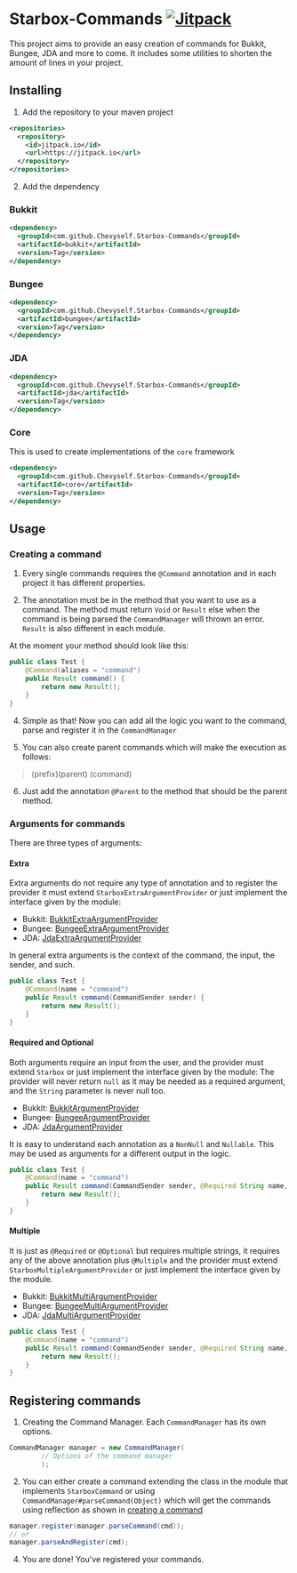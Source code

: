 Starbox-Commands [![Jitpack](https://jitpack.io/v/xChevy/Starbox-Commands.svg)](https://jitpack.io/#xChevy/Starbox-Commands)
===
This project aims to provide an easy creation of commands for Bukkit, Bungee, JDA and more to come. It includes some utilities to shorten the amount of lines in your project.

Installing
--------
1. Add the repository to your maven project

```xml
<repositories>
  <repository>
    <id>jitpack.io</id>
    <url>https://jitpack.io</url>
  </repository>
</repositories>
```

2. Add the dependency
   
### Bukkit

```xml
<dependency>
  <groupId>com.github.Chevyself.Starbox-Commands</groupId>
  <artifactId>bukkit</artifactId>
  <version>Tag</version>
</dependency>
```

### Bungee

```xml
<dependency>
  <groupId>com.github.Chevyself.Starbox-Commands</groupId>
  <artifactId>bungee</artifactId>
  <version>Tag</version>
</dependency>
```

### JDA

```xml
<dependency>
  <groupId>com.github.Chevyself.Starbox-Commands</groupId>
  <artifactId>jda</artifactId>
  <version>Tag</version>
</dependency>
```

### Core

This is used to create implementations of the `core` framework

```xml
<dependency>
  <groupId>com.github.Chevyself.Starbox-Commands</groupId>
  <artifactId>core</artifactId>
  <version>Tag</version>
</dependency>
```

Usage
--------

### Creating a command

1. Every single commands requires the `@Command` annotation and in each project it has different properties.
   
2. The annotation must be in the method that you want to use as a command. The method must return `Void` or `Result` else
when the command is being parsed the `CommandManager` will thrown an error. `Result` is also different in each module.
   
At the moment your method should look like this:

```java
public class Test {
    @Command(aliases = "command")
    public Result command() {
        return new Result();
    }
}
```

4. Simple as that! Now you can add all the logic you want to the command, parse and register it  in the `CommandManager`

5. You can also create parent commands which will make the execution as follows:

> (prefix)(parent) (command)

6. Just add the annotation `@Parent` to the method that should be the parent method.

### Arguments for commands

There are three types of arguments:

#### Extra

Extra arguments do not require any type of annotation and to register the provider it must extend `StarboxExtraArgumentProvider`
or just implement the interface given by the module:

* Bukkit: [BukkitExtraArgumentProvider](https://github.com/Chevyself/Starbox-Commands/blob/master/bukkit/src/main/java/me/googas/commands/bukkit/providers/type/BukkitExtraArgumentProvider.java)
* Bungee: [BungeeExtraArgumentProvider](https://github.com/Chevyself/Starbox-Commands/blob/master/bungee/src/main/java/me/googas/commands/bungee/providers/type/BungeeExtraArgumentProvider.java)
* JDA: [JdaExtraArgumentProvider](https://github.com/Chevyself/Starbox-Commands/blob/master/jda/src/main/java/me/googas/commands/jda/providers/type/JdaExtraArgumentProvider.java)

In general extra arguments is the context of the command, the input, the sender, and such.

```java
public class Test {
    @Command(name = "command")
    public Result command(CommandSender sender) {
        return new Result();
    }
}
```

#### Required and Optional

Both arguments require an input from the user, and the provider must extend `Starbox` or just implement the interface given by the module: The provider will never
return `null` as it may be needed as a required argument, and the `String` parameter is never null too.

* Bukkit: [BukkitArgumentProvider](https://github.com/Chevyself/Starbox-Commands/blob/master/bukkit/src/main/java/me/googas/commands/bukkit/providers/type/BukkitArgumentProvider.java)
* Bungee: [BungeeArgumentProvider](https://github.com/Chevyself/Starbox-Commands/blob/master/bungee/src/main/java/me/googas/commands/bungee/providers/type/BungeeArgumentProvider.java)
* JDA: [JdaArgumentProvider](https://github.com/Chevyself/Starbox-Commands/blob/master/jda/src/main/java/me/googas/commands/jda/providers/type/JdaArgumentProvider.java)

It is easy to understand each annotation as a `NonNull` and `Nullable`. This may be used as arguments for a different
output in the logic.

```java
public class Test {
    @Command(name = "command")
    public Result command(CommandSender sender, @Required String name, @Optional long size) {
        return new Result();
    }
}            
```            

#### Multiple

It is just as `@Required` or `@Optional` but requires multiple strings, it requires any of the above annotation plus
`@Multiple` and the provider must extend `StarboxMultipleArgumentProvider` or just implement the interface given by the module.

* Bukkit: [BukkitMultiArgumentProvider](https://github.com/Chevyself/Starbox-Commands/blob/master/bukkit/src/main/java/me/googas/commands/bukkit/providers/type/BukkitMultiArgumentProvider.java)
* Bungee: [BungeeMultiArgumentProvider](https://github.com/Chevyself/Starbox-Commands/blob/master/bungee/src/main/java/me/googas/commands/bungee/providers/type/BungeeMultiArgumentProvider.java)
* JDA: [JdaMultiArgumentProvider](https://github.com/Chevyself/Starbox-Commands/blob/master/jda/src/main/java/me/googas/commands/jda/providers/type/JdaMultiArgumentProvider.java)

```java
public class Test {
    @Command(name = "command")
    public Result command(CommandSender sender, @Required String name, @Optional long size, @Multiple @Optional JoinedStrings args) {
        return new Result();
    }
}            
```    

Registering commands
--------

1. Creating the Command Manager. Each `CommandManager` has its own options.

```java
CommandManager manager = new CommandManager(
        // Options of the command manager
        );
```

2. You can either create a command extending the class in the module that implements `StarboxCommand` or using `CommandManager#parseCommand(Object)` which will get the commands using 
reflection as shown in [creating a command](#creating-a-command)

```java
manager.register(manager.parseCommand(cmd));
// or
manager.parseAndRegister(cmd);
```

4. You are done! You've registered your commands.